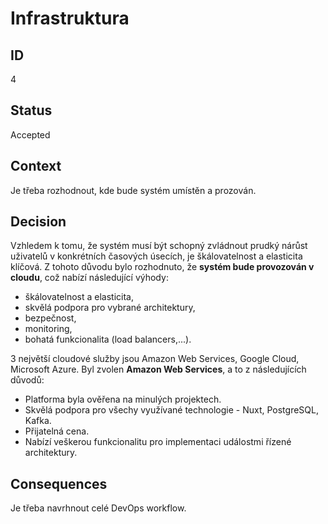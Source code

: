 # Infrastruktura

## ID

4

## Status 

Accepted

## Context 

Je třeba rozhodnout, kde bude systém umístěn a prozován.

## Decision 

Vzhledem k tomu, že systém musí být schopný zvládnout prudký nárůst uživatelů v konkrétních časových úsecích, je škálovatelnost a elasticita klíčová. Z tohoto důvodu bylo rozhodnuto, že **systém bude provozován v cloudu**, což nabízí následující výhody:
- škálovatelnost a elasticita,
- skvělá podpora pro vybrané architektury,
- bezpečnost,
- monitoring,
- bohatá funkcionalita (load balancers,...).

3 největší cloudové služby jsou Amazon Web Services, Google Cloud, Microsoft Azure. Byl zvolen **Amazon Web Services**, a to z následujících důvodů:
- Platforma byla ověřena na minulých projektech.
- Skvělá podpora pro všechy využívané technologie - Nuxt, PostgreSQL, Kafka.
- Přijatelná cena.
- Nabízí veškerou funkcionalitu pro implementaci událostmi řízené architektury.

## Consequences

Je třeba navrhnout celé DevOps workflow.